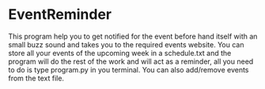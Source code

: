 # EventReminder
This program help you to get notified for the event before hand itself with an small buzz sound and takes you to the required events website.
You can store all your events of the upcoming week in a schedule.txt and the program will do the rest of the work and will act as a reminder, all you need to do is type program.py in you terminal.
You can also add/remove events from the text file.
